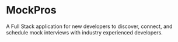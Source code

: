 # MockPros
A Full Stack application for new developers to discover, connect, and schedule mock interviews with industry experienced developers.
